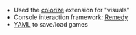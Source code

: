 - Used the [colorize](https://github.com/fazibear/colorize) extension for "visuals"
- Console interaction framework: [Remedy](https://github.com/acook/remedy)
- [YAML](https://yaml.org/) to save/load games
